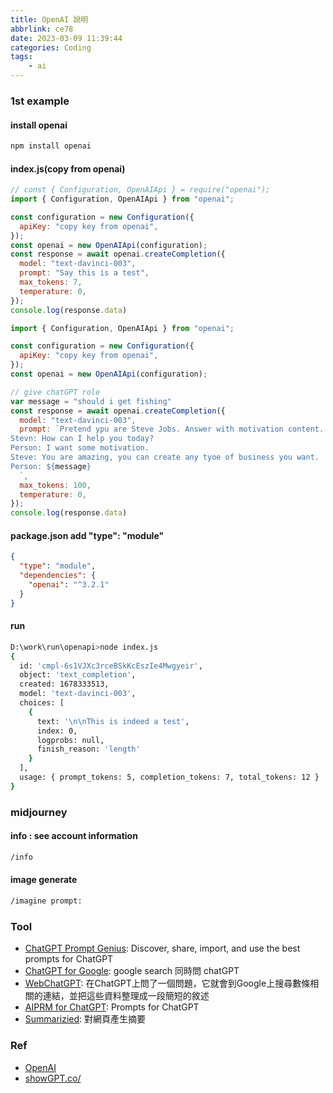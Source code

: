 ```yaml
---
title: OpenAI 說明
abbrlink: ce78
date: 2023-03-09 11:39:44
categories: Coding
tags:
	- ai
---
```


### 1st example 
#### install openai
``` bash
npm install openai
```

<!--more-->

#### index.js(copy from openai)
``` js
// const { Configuration, OpenAIApi } = require("openai");
import { Configuration, OpenAIApi } from "openai";

const configuration = new Configuration({
  apiKey: "copy key from openai",
});
const openai = new OpenAIApi(configuration);
const response = await openai.createCompletion({
  model: "text-davinci-003",
  prompt: "Say this is a test",
  max_tokens: 7,
  temperature: 0,
});
console.log(response.data)
```

```js
import { Configuration, OpenAIApi } from "openai";

const configuration = new Configuration({
  apiKey: "copy key from openai",
});
const openai = new OpenAIApi(configuration);

// give chatGPT role
var message = "should i get fishing"
const response = await openai.createCompletion({
  model: "text-davinci-003",
  prompt: `Pretend ypu are Steve Jobs. Answer with motivation content.
Stevn: How can I help you today?
Person: I want some motivation.
Steve: You are amazing, you can create any tyoe of business you want.
Person: ${message}
  `,
  max_tokens: 100,
  temperature: 0,
});
console.log(response.data)
```

#### package.json add "type": "module"
``` json
{
  "type": "module",
  "dependencies": {
    "openai": "^3.2.1"
  }
}
```

#### run 
``` bash
D:\work\run\openapi>node index.js
{
  id: 'cmpl-6s1VJXc3rceBSkKcEszIe4Mwgyeir',
  object: 'text_completion',
  created: 1678333513,
  model: 'text-davinci-003',
  choices: [
    {
      text: '\n\nThis is indeed a test',
      index: 0,
      logprobs: null,
      finish_reason: 'length'
    }
  ],
  usage: { prompt_tokens: 5, completion_tokens: 7, total_tokens: 12 }
}
```

### midjourney
#### info : see account information
``` bash
/info
```

#### image generate
``` bash
/imagine prompt:
```

### Tool
+ [ChatGPT Prompt Genius](https://chrome.google.com/webstore/detail/chatgpt-prompt-genius/jjdnakkfjnnbbckhifcfchagnpofjffo): Discover, share, import, and use the best prompts for ChatGPT
+ [ChatGPT for Google](https://chrome.google.com/webstore/detail/chatgpt-for-google/jgjaeacdkonaoafenlfkkkmbaopkbilf): google search 同時問 chatGPT
+ [WebChatGPT](https://chrome.google.com/webstore/detail/webchatgpt-chatgpt-with-i/lpfemeioodjbpieminkklglpmhlngfcn): 在ChatGPT上問了一個問題，它就會到Google上搜尋數條相關的連結，並把這些資料整理成一段簡短的敘述
+ [AIPRM for ChatGPT](https://chrome.google.com/webstore/detail/aiprm-for-chatgpt/ojnbohmppadfgpejeebfnmnknjdlckgj): Prompts for ChatGPT
+ [Summarizied](https://chrome.google.com/webstore/detail/summarize/lmhkmibdclhibdooglianggbnhcbcjeh/related): 對網頁產生摘要

### Ref
+ [OpenAI](https://platform.openai.com/)
+ [showGPT.co/](https://showgpt.co/)
